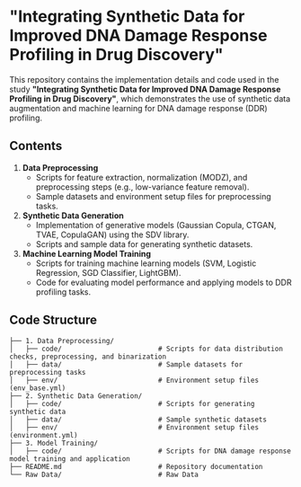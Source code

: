 # **"Integrating Synthetic Data for Improved DNA Damage Response Profiling in Drug Discovery"**

This repository contains the implementation details and code used in the study **"Integrating Synthetic Data for Improved DNA Damage Response Profiling in Drug Discovery"**, which demonstrates the use of synthetic data augmentation and machine learning for DNA damage response (DDR) profiling.

## **Contents**
1. **Data Preprocessing**
   - Scripts for feature extraction, normalization (MODZ), and preprocessing steps (e.g., low-variance feature removal).
   - Sample datasets and environment setup files for preprocessing tasks.
2. **Synthetic Data Generation**
   - Implementation of generative models (Gaussian Copula, CTGAN, TVAE, CopulaGAN) using the SDV library.
   - Scripts and sample data for generating synthetic datasets.
3. **Machine Learning Model Training**
   - Scripts for training machine learning models (SVM, Logistic Regression, SGD Classifier, LightGBM).
   - Code for evaluating model performance and applying models to DDR profiling tasks.

## **Code Structure**
```plaintext
├── 1. Data Preprocessing/            
│   ├── code/                        # Scripts for data distribution checks, preprocessing, and binarization
│   ├── data/                        # Sample datasets for preprocessing tasks
│   ├── env/                         # Environment setup files (env_base.yml)
├── 2. Synthetic Data Generation/          
│   ├── code/                        # Scripts for generating synthetic data
│   ├── data/                        # Sample synthetic datasets
│   ├── env/                         # Environment setup files (environment.yml)
├── 3. Model Training/          
│   ├── code/                        # Scripts for DNA damage response model training and application
├── README.md                        # Repository documentation
└── Raw Data/                        # Raw Data
